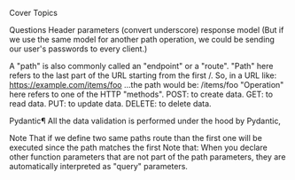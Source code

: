 Cover Topics


Questions 
Header parameters (convert underscore)
response model (But if we use the same model for another path operation, we could be sending our user's passwords to every client.)



A "path" is also commonly called an "endpoint" or a "route".
"Path" here refers to the last part of the URL starting from the first /.
So, in a URL like:
https://example.com/items/foo
...the path would be:
/items/foo
"Operation" here refers to one of the HTTP "methods".
POST: to create data.
GET: to read data.
PUT: to update data.
DELETE: to delete data.


Pydantic¶
All the data validation is performed under the hood by Pydantic, 

Note That 
if we define two same paths route than the first one will be executed since the path matches the first
Note that:
When you declare other function parameters that are not part of the path parameters, they are automatically interpreted as "query" parameters.